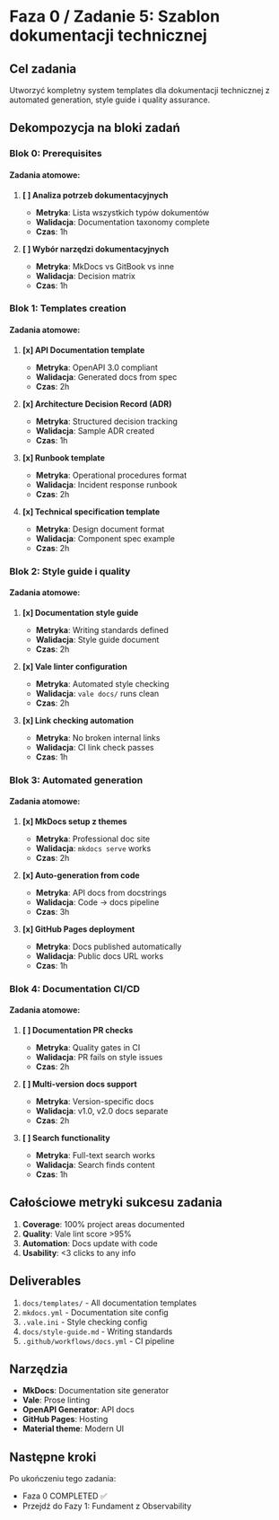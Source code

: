 # Faza 0 / Zadanie 5: Szablon dokumentacji technicznej

## Cel zadania
Utworzyć kompletny system templates dla dokumentacji technicznej z automated generation, style guide i quality assurance.

## Dekompozycja na bloki zadań

### Blok 0: Prerequisites
#### Zadania atomowe:
1. **[ ] Analiza potrzeb dokumentacyjnych**
   - **Metryka**: Lista wszystkich typów dokumentów
   - **Walidacja**: Documentation taxonomy complete
   - **Czas**: 1h

2. **[ ] Wybór narzędzi dokumentacyjnych**
   - **Metryka**: MkDocs vs GitBook vs inne
   - **Walidacja**: Decision matrix
   - **Czas**: 1h

### Blok 1: Templates creation

#### Zadania atomowe:
1. **[x] API Documentation template**
   - **Metryka**: OpenAPI 3.0 compliant
   - **Walidacja**: Generated docs from spec
   - **Czas**: 2h

2. **[x] Architecture Decision Record (ADR)**
   - **Metryka**: Structured decision tracking
   - **Walidacja**: Sample ADR created
   - **Czas**: 1h

3. **[x] Runbook template**
   - **Metryka**: Operational procedures format
   - **Walidacja**: Incident response runbook
   - **Czas**: 2h

4. **[x] Technical specification template**
   - **Metryka**: Design document format
   - **Walidacja**: Component spec example
   - **Czas**: 2h

### Blok 2: Style guide i quality

#### Zadania atomowe:
1. **[x] Documentation style guide**
   - **Metryka**: Writing standards defined
   - **Walidacja**: Style guide document
   - **Czas**: 2h

2. **[x] Vale linter configuration**
   - **Metryka**: Automated style checking
   - **Walidacja**: `vale docs/` runs clean
   - **Czas**: 2h

3. **[x] Link checking automation**
   - **Metryka**: No broken internal links
   - **Walidacja**: CI link check passes
   - **Czas**: 1h

### Blok 3: Automated generation

#### Zadania atomowe:
1. **[x] MkDocs setup z themes**
   - **Metryka**: Professional doc site
   - **Walidacja**: `mkdocs serve` works
   - **Czas**: 2h

2. **[x] Auto-generation from code**
   - **Metryka**: API docs from docstrings
   - **Walidacja**: Code → docs pipeline
   - **Czas**: 3h

3. **[x] GitHub Pages deployment**
   - **Metryka**: Docs published automatically
   - **Walidacja**: Public docs URL works
   - **Czas**: 1h

### Blok 4: Documentation CI/CD

#### Zadania atomowe:
1. **[ ] Documentation PR checks**
   - **Metryka**: Quality gates in CI
   - **Walidacja**: PR fails on style issues
   - **Czas**: 2h

2. **[ ] Multi-version docs support**
   - **Metryka**: Version-specific docs
   - **Walidacja**: v1.0, v2.0 docs separate
   - **Czas**: 2h

3. **[ ] Search functionality**
   - **Metryka**: Full-text search works
   - **Walidacja**: Search finds content
   - **Czas**: 1h

## Całościowe metryki sukcesu zadania

1. **Coverage**: 100% project areas documented
2. **Quality**: Vale lint score >95%
3. **Automation**: Docs update with code
4. **Usability**: <3 clicks to any info

## Deliverables

1. `docs/templates/` - All documentation templates
2. `mkdocs.yml` - Documentation site config
3. `.vale.ini` - Style checking config
4. `docs/style-guide.md` - Writing standards
5. `.github/workflows/docs.yml` - CI pipeline

## Narzędzia

- **MkDocs**: Documentation site generator
- **Vale**: Prose linting
- **OpenAPI Generator**: API docs
- **GitHub Pages**: Hosting
- **Material theme**: Modern UI

## Następne kroki

Po ukończeniu tego zadania:
- Faza 0 COMPLETED ✅
- Przejdź do Fazy 1: Fundament z Observability